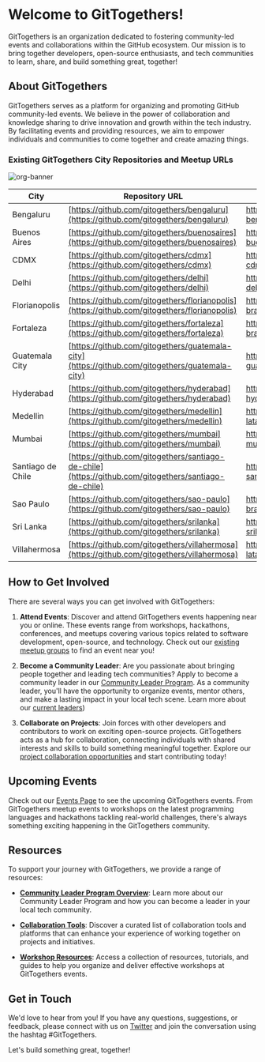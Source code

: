 # Welcome to GitTogethers!

GitTogethers is an organization dedicated to fostering community-led events and collaborations within the GitHub ecosystem. Our mission is to bring together developers, open-source enthusiasts, and tech communities to learn, share, and build something great, together!

## About GitTogethers

GitTogethers serves as a platform for organizing and promoting GitHub community-led events. We believe in the power of collaboration and knowledge sharing to drive innovation and growth within the tech industry. By facilitating events and providing resources, we aim to empower individuals and communities to come together and create amazing things.

### Existing GitTogethers City Repositories and Meetup URLs

![org-banner](https://github.com/gittogethers/.github/assets/20666190/b64c5ecf-b206-4fc4-8ce0-eb9c4188f3a6)


| City              | Repository URL                                       | Meetup URL                                      |
|-------------------|------------------------------------------------------|-------------------------------------------------|
| Bengaluru         | [https://github.com/gitogethers/bengaluru](https://github.com/gitogethers/bengaluru) | https://www.meetup.com/gittogether-bengaluru   |
| Buenos Aires      | [https://github.com/gitogethers/buenosaires](https://github.com/gitogethers/buenosaires) | https://www.meetup.com/gittogether-buenos-aires|
| CDMX              | [https://github.com/gitogethers/cdmx](https://github.com/gitogethers/cdmx) | https://www.meetup.com/gittogether-cdmx        |
| Delhi             | [https://github.com/gitogethers/delhi](https://github.com/gitogethers/delhi) | https://www.meetup.com/gittogether-delhi       |
| Florianopolis     | [https://github.com/gitogethers/florianopolis](https://github.com/gitogethers/florianopolis) | https://www.meetup.com/gittogether-brasil      |
| Fortaleza         | [https://github.com/gitogethers/fortaleza](https://github.com/gitogethers/fortaleza) | https://www.meetup.com/gittogether-brasil     |
| Guatemala City    | [https://github.com/gitogethers/guatemala-city](https://github.com/gitogethers/guatemala-city) | https://www.meetup.com/gittogether-guatemala|
| Hyderabad         | [https://github.com/gitogethers/hyderabad](https://github.com/gitogethers/hyderabad) | https://www.meetup.com/gittogether-hyderabad        |
| Medellin          | [https://github.com/gitogethers/medellin](https://github.com/gitogethers/medellin) | https://www.meetup.com/gittogether-latam       |
| Mumbai            | [https://github.com/gitogethers/mumbai](https://github.com/gitogethers/mumbai) | https://www.meetup.com/gittogether-mumbai       |
| Santiago de Chile | [https://github.com/gitogethers/santiago-de-chile](https://github.com/gitogethers/santiago-de-chile) | https://www.meetup.com/gittogether-santiago       |
| Sao Paulo         | [https://github.com/gitogethers/sao-paulo](https://github.com/gitogethers/sao-paulo) | https://www.meetup.com/gittogether-brasil       |
| Sri Lanka     | [https://github.com/gitogethers/srilanka](https://github.com/gitogethers/srilanka) | https://www.meetup.com/gittogether-srilanka     |
| Villahermosa      | [https://github.com/gitogethers/villahermosa](https://github.com/gitogethers/villahermosa) | https://www.meetup.com/gittogether-latam|

## How to Get Involved

There are several ways you can get involved with GitTogethers:

1. **Attend Events**: Discover and attend GitTogethers events happening near you or online. These events range from workshops, hackathons, conferences, and meetups covering various topics related to software development, open-source, and technology. Check out our [existing meetup groups](https://meetup.com/github) to find an event near you!

2. **Become a Community Leader**: Are you passionate about bringing people together and leading tech communities? Apply to become a community leader in our [Community Leader Program](https://github.com/gittogethers/community-leaders). As a community leader, you'll have the opportunity to organize events, mentor others, and make a lasting impact in your local tech scene. Learn more about our [current leaders](https://github.com/gittogethers/community-leaders/blob/main/README.md))

3. **Collaborate on Projects**: Join forces with other developers and contributors to work on exciting open-source projects. GitTogethers acts as a hub for collaboration, connecting individuals with shared interests and skills to build something meaningful together. Explore our [project collaboration opportunities](https://github.com/gittogethers/projects) and start contributing today!

## Upcoming Events

Check out our [Events Page](https://www.meetup.com/pro/github-virtual-meetup/) to see the upcoming GitTogethers events. From GitTogethers meetup events to workshops on the latest programming languages and hackathons tackling real-world challenges, there's always something exciting happening in the GitTogethers community.

## Resources

To support your journey with GitTogethers, we provide a range of resources:

- **[Community Leader Program Overview](https://github.com/gittogethers/community-leaders)**: Learn more about our Community Leader Program and how you can become a leader in your local tech community.

- **[Collaboration Tools](https://github.com/gittogethers/collaboration-tools)**: Discover a curated list of collaboration tools and platforms that can enhance your experience of working together on projects and initiatives.

- **[Workshop Resources](https://github.com/gittogethers/workshop-resources)**: Access a collection of resources, tutorials, and guides to help you organize and deliver effective workshops at GitTogethers events.

## Get in Touch

We'd love to hear from you! If you have any questions, suggestions, or feedback, please connect with us on [Twitter](https://twitter.com/githubcommunity) and join the conversation using the hashtag #GitTogethers.

Let's build something great, together!
